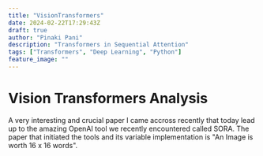 ```yaml
---
title: "VisionTransformers"
date: 2024-02-22T17:29:43Z
draft: true
author: "Pinaki Pani"
description: "Transformers in Sequential Attention"
tags: ["Transformers", "Deep Learning", "Python"]
feature_image: ""
---
```


# Vision Transformers Analysis

A very interesting and crucial paper I came accross recently that today lead up to the amazing OpenAI tool we recently encountered called SORA. The paper that initiated the tools and its variable implementation is "An Image is worth 16 x 16 words".
